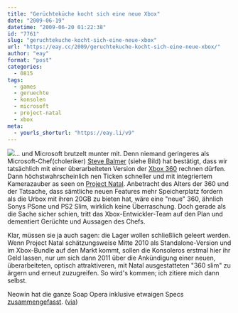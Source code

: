 ```yaml
---
title: "Gerüchteküche kocht sich eine neue Xbox"
date: "2009-06-19"
datetime: "2009-06-20 01:22:38"
id: "7761"
slug: "geruchtekuche-kocht-sich-eine-neue-xbox"
url: "https://eay.cc/2009/geruchtekuche-kocht-sich-eine-neue-xbox/"
author: "eay"
format: "post"
categories:
  - 0815
tags:
  - games
  - geruechte
  - konsolen
  - microsoft
  - project-natal
  - xbox
meta:
  - yourls_shorturl: "https://eay.li/v9"
---
```


![](https://eay.cc/uploads/2009/balmerxbox.jpg)... und Microsoft brutzelt munter mit. Denn niemand geringeres als Microsoft-Chef(choleriker) [Steve Balmer](http://de.wikipedia.org/wiki/Steve_Ballmer) (siehe Bild) hat bestätigt, dass wir tatsächlich mit einer überarbeiteten Version der [Xbox 360](//eay.cc/tag/xbox/) rechnen dürfen. Dann höchstwahrscheinlich nen Ticken schneller und mit integriertem Kamerazauber as seen on [Project Natal](http://www.xbox.com/en-US/live/projectnatal/). Anbetracht des Alters der 360 und der Tatsache, dass sämtliche neuen Features mehr Speicherplatz fordern als die Urbox mit ihren 20GB zu bieten hat, wäre eine "neue" 360, ähnlich Sonys PSone und PS2 Slim, wirklich keine Überraschung. Doch gerade als die Sache sicher schien, tritt das Xbox-Entwickler-Team auf den Plan und dementiert Gerüchte und Aussagen des Chefs.

Klar, müssen sie ja auch sagen: die Lager wollen schließlich geleert werden. Wenn Project Natal schätzungsweise Mitte 2010 als Standalone-Version und im Xbox-Bundle auf den Markt kommt, sollen die Konsoleros erstmal hier ihr Geld lassen, nur um sich dann 2011 über die Ankündigung einer neuen, überarbeiteten, optisch attraktiveren, mit Natal ausgestatteten "360 slim" zu ärgern und erneut zuzugreifen. So wird's kommen; ich zitiere mich dann selbst.

Neowin hat die ganze Soap Opera inklusive etwaigen Specs [zusammengefasst](http://www.neowin.net/news/gamers/09/06/19/rumour-new-xbox-coming-sooner-then-expected). ([via](http://www.kateinsclassics.com/2009/06/19/linktipps-1/))
